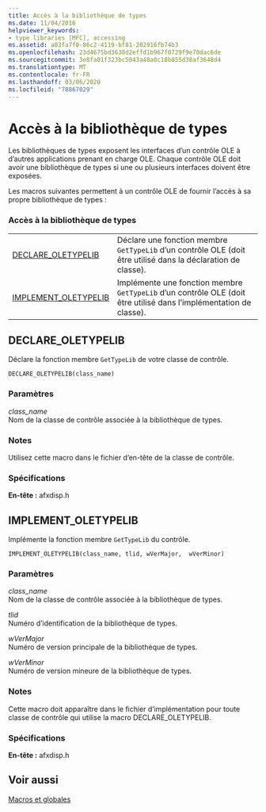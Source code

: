 ```yaml
---
title: Accès à la bibliothèque de types
ms.date: 11/04/2016
helpviewer_keywords:
- type libraries [MFC], accessing
ms.assetid: a03fa7f0-86c2-4119-bf81-202916fb74b3
ms.openlocfilehash: 23d4675bd3638d2effd1b967f0729f9e70dac6de
ms.sourcegitcommit: 3e8fa01f323bc5043a48a0c18b855d38af3648d4
ms.translationtype: MT
ms.contentlocale: fr-FR
ms.lasthandoff: 03/06/2020
ms.locfileid: "78867029"
---
```

# <a name="type-library-access"></a>Accès à la bibliothèque de types

Les bibliothèques de types exposent les interfaces d’un contrôle OLE à d’autres applications prenant en charge OLE. Chaque contrôle OLE doit avoir une bibliothèque de types si une ou plusieurs interfaces doivent être exposées.

Les macros suivantes permettent à un contrôle OLE de fournir l’accès à sa propre bibliothèque de types :

### <a name="type-library-access"></a>Accès à la bibliothèque de types

|||
|-|-|
|[DECLARE_OLETYPELIB](#declare_oletypelib)|Déclare une fonction membre `GetTypeLib` d’un contrôle OLE (doit être utilisé dans la déclaration de classe).|
|[IMPLEMENT_OLETYPELIB](#implement_oletypelib)|Implémente une fonction membre `GetTypeLib` d’un contrôle OLE (doit être utilisé dans l’implémentation de classe).|

##  <a name="declare_oletypelib"></a>DECLARE_OLETYPELIB

Déclare la fonction membre `GetTypeLib` de votre classe de contrôle.

```
DECLARE_OLETYPELIB(class_name)
```

### <a name="parameters"></a>Paramètres

*class_name*<br/>
Nom de la classe de contrôle associée à la bibliothèque de types.

### <a name="remarks"></a>Notes

Utilisez cette macro dans le fichier d’en-tête de la classe de contrôle.

### <a name="requirements"></a>Spécifications

**En-tête :** afxdisp.h

##  <a name="implement_oletypelib"></a>IMPLEMENT_OLETYPELIB

Implémente la fonction membre `GetTypeLib` du contrôle.

```
IMPLEMENT_OLETYPELIB(class_name, tlid, wVerMajor,  wVerMinor)
```

### <a name="parameters"></a>Paramètres

*class_name*<br/>
Nom de la classe de contrôle associée à la bibliothèque de types.

*tlid*<br/>
Numéro d’identification de la bibliothèque de types.

*wVerMajor*<br/>
Numéro de version principale de la bibliothèque de types.

*wVerMinor*<br/>
Numéro de version mineure de la bibliothèque de types.

### <a name="remarks"></a>Notes

Cette macro doit apparaître dans le fichier d’implémentation pour toute classe de contrôle qui utilise la macro DECLARE_OLETYPELIB.

### <a name="requirements"></a>Spécifications

**En-tête :** afxdisp.h

## <a name="see-also"></a>Voir aussi

[Macros et globales](../../mfc/reference/mfc-macros-and-globals.md)

